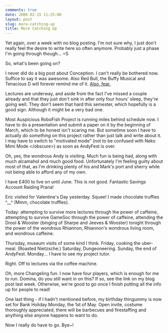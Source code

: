 ```yaml
---
comments: true
date: 2006-02-15 11:25:00
layout: post
slug: more-catching-up
title: More Catching Up
---
```


Yet again, over a week with no blog posting.  I'm not sure why, I just don't really feel the desire to write here so often anymore.  Probably just a phase I'm going through though... =S  

So, what's been going on?  

I never did do a big post about Conception.  I can't really be bothered now.  Suffice to say it was awesome.  Also Red Bull, the Buffy Musical and Tenacious D will forever remind me of it.  <a href="http://riak.livejournal.com/82269.html#cutid1">Also, fear.</a>  

Lectures are underway, and aside from the fact I've missed a couple already and that they just don't sink in after only four hours' sleep, they're going well.  They don't seem that hard this semester, which hopefully is a good sign.  Although it might be a very bad one.  

Most Auspicious RoboFish Project is running miles behind schedule now.  I have to do a presentation and submit a paper on it by the beginning of March, which to be honest isn't scaring me.  But sometime soon I have to actually *do something* on this project rather than just talk and write about it.  I may have to switch to "motivated mode" (not to be confused with Neko Mimi Mode &lt;/obscure&gt;) as soon as AndyFest is over.  

Oh, yes, the wondrous Andy is visiting.  Much fun is being had, along with much alcamahol and much good food.  Unfortunately I'm feeling guilty about most of that, as I'm drinking plenty of his and Mark's port and sherry while not being able to afford any of my own.  

I have £400 to live on until June.  This is not good.  Fantastic Savings Account Raiding Prana!  

Eric visited for Valentine's Day yesterday.  Squee!  I made chocolate truffles ^__^  (Mmm, chocolate truffles).  

Today: attempting to survive more lectures through the power of caffeine, attempting to survive GameSoc through the power of caffeine, attending the Drool & Wooster (binging of Sharpe and Jeeves & Wooster) tonight through the power of the wondrous Rhiannon, Rhiannon's wondrous living room, and wondrous caffeine.  

Thursday, museum visits of some kind I think.  Friday, cooking the uber-meal.  (Roasted Nietzsche.)  Saturday, Dungeoneering.  Sunday, the end of AndyFest.  Monday...  I have to see my project tutor.  

Right.  Off to lectures via the coffee machine.  

Oh, more Changeling fun.  I now have four players, which is enough for me to run.  Domina, do you still want in on this?  If so, see the link on my blog post last week.  Otherwise, we're good to go once I finish putting all the info up for people to read!  

One last thing - if I hadn't mentioned before, my birthday thingummy is now set for Bank Holiday Monday, the 1st of May.  Open invite, costume thoroughly appreciated, there will be barbecues and firestaffing and anything else anyone happens to want to do.  

Now I really do have to go.  Bye~!
